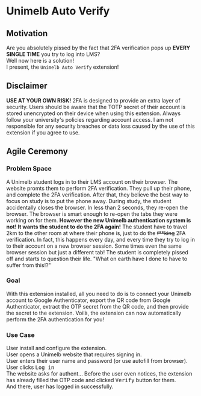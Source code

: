 # Unimelb Auto Verify
## Motivation
Are you absolutely pissed by the fact that 2FA verification pops up **EVERY SINGLE TIME** you try to log into LMS?<br>
Well now here is a solution!<br>
I present, the `Unimelb Auto Verify` extension!

## Disclaimer
**USE AT YOUR OWN RISK!**
2FA is designed to provide an extra layer of security. Users should be aware that the TOTP secret of their account is stored unencrypted on their device when using this extension. Always follow your university's policies regarding account access. I am not responsible for any security breaches or data loss caused by the use of this extension if you agree to use.

## Agile Ceremony
### Problem Space
A Unimelb student logs in to their LMS account on their browser. The website promts them to perform 2FA verification. They pull up their phone, and complete the 2FA verification. After that, they believe the best way to focus on study is to put the phone away. During study, the student accidentally closes the browser. In less than 2 seconds, they re-open the browser. The browser is smart enough to re-open the tabs they were working on for them. **However the new Unimelb authentication system is not! It wants the student to do the 2FA again!** The student have to travel 2km to the other room at where their phone is, just to do the ~~f**king~~ 2FA verification. In fact, this happens every day, and every time they try to log in to their account on a new browser session. Some times even the same browser session but just a different tab! The student is completely pissed off and starts to question their life. "What on earth have I done to have to suffer from this!?"

### Goal
With this extension installed, all you need to do is to connect your Unimelb account to Google Authenticator, export the QR code from Google Authenticator, extract the OTP secret from the QR code, and then provide the secret to the extension. Voilà, the extension can now automatically perform the 2FA authentication for you!

### Use Case
User install and configure the extension.<br>
User opens a Unimelb website that requires signing in.<br>
User enters their user name and password (or use autofill from browser).<br>
User clicks <kbd>Log in</kbd><br>
The website asks for authent... Before the user even notices, the extension has already filled the OTP code and clicked <kbd>Verify</kbd> button for them.<br>
And there, user has logged in successfully.
